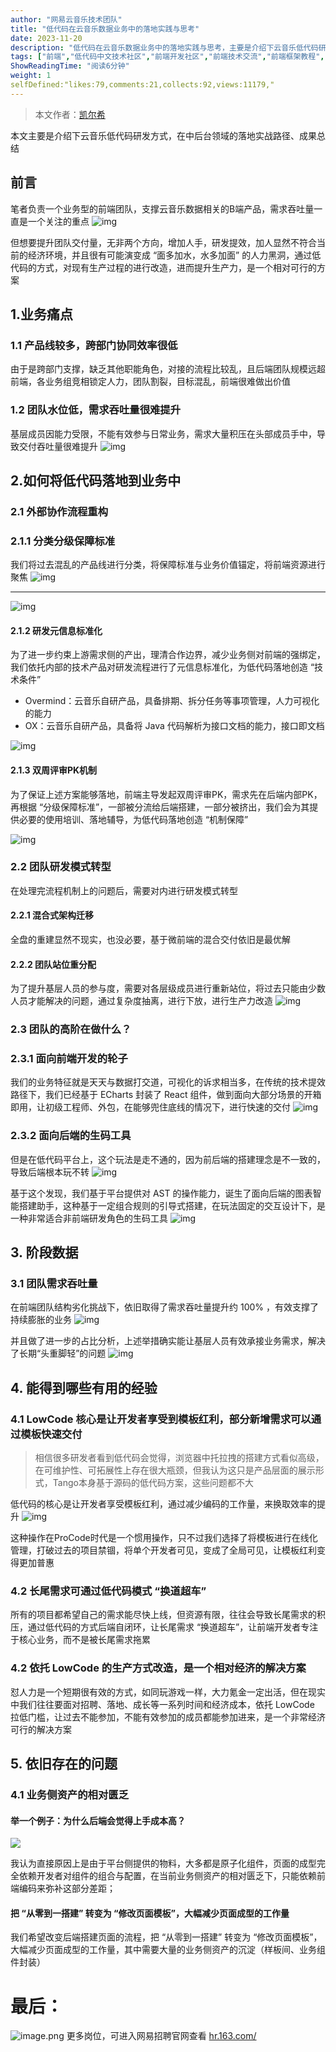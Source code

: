 ```yaml
---
author: "网易云音乐技术团队"
title: "低代码在云音乐数据业务中的落地实践与思考"
date: 2023-11-20
description: "低代码在云音乐数据业务中的落地实践与思考，主要是介绍下云音乐低代码研发方式，在中后台领域的落地实战路径、成果总结！"
tags: ["前端","低代码中文技术社区","前端开发社区","前端技术交流","前端框架教程","JavaScript 学习资源","CSS 技巧与最佳实践","HTML5 最新动态","前端工程师职业发展","开源前端项目","前端技术趋势"]
ShowReadingTime: "阅读6分钟"
weight: 1
selfDefined:"likes:79,comments:21,collects:92,views:11179,"
---
```

> 本文作者：[凯尔希](https://link.juejin.cn?target=https%3A%2F%2Fgithub.com%2FKaltsit163 "https://github.com/Kaltsit163")

本文主要是介绍下云音乐低代码研发方式，在中后台领域的落地实战路径、成果总结

前言
--

笔者负责一个业务型的前端团队，支撑云音乐数据相关的B端产品，需求吞吐量一直是一个关注的重点 ![img](/images/jueJin/06e962c23c2f49e.png)

但想要提升团队交付量，无非两个方向，增加人手，研发提效，加人显然不符合当前的经济环境，并且很有可能演变成 “面多加水，水多加面” 的人力黑洞，通过低代码的方式，对现有生产过程的进行改造，进而提升生产力，是一个相对可行的方案

1.业务痛点
------

### 1.1 产品线较多，跨部门协同效率很低

由于是跨部门支撑，缺乏其他职能角色，对接的流程比较乱，且后端团队规模远超前端，各业务组竞相锁定人力，团队割裂，目标混乱，前端很难做出价值

### 1.2 团队水位低，需求吞吐量很难提升

基层成员因能力受限，不能有效参与日常业务，需求大量积压在头部成员手中，导致交付吞吐量很难提升 ![img](/images/jueJin/2d200d9e49904ba.png)

2.如何将低代码落地到业务中
--------------

### 2.1 外部协作流程重构

### 2.1.1 分类分级保障标准

我们将过去混乱的产品线进行分类，将保障标准与业务价值锚定，将前端资源进行聚焦 ![img](/images/jueJin/f23e39fb1eb8471.png)

* * *

![img](/images/jueJin/9e5e2248ec3c462.png)

#### 2.1.2 研发元信息标准化

为了进一步约束上游需求侧的产出，理清合作边界，减少业务侧对前端的强绑定，我们依托内部的技术产品对研发流程进行了元信息标准化，为低代码落地创造 “技术条件”

*   Overmind：云音乐自研产品，具备排期、拆分任务等事项管理，人力可视化的能力
*   OX：云音乐自研产品，具备将 Java 代码解析为接口文档的能力，接口即文档

![img](/images/jueJin/27d0485608fa4a2.png)

#### 2.1.3 双周评审PK机制

为了保证上述方案能够落地，前端主导发起双周评审PK，需求先在后端内部PK，再根据 “分级保障标准”，一部被分流给后端搭建，一部分被挤出，我们会为其提供必要的使用培训、落地辅导，为低代码落地创造 “机制保障”

![img](/images/jueJin/a1307ebb02824b9.png)

### 2.2 团队研发模式转型

在处理完流程机制上的问题后，需要对内进行研发模式转型

#### 2.2.1 混合式架构迁移

全盘的重建显然不现实，也没必要，基于微前端的混合交付依旧是最优解

#### 2.2.2 团队站位重分配

为了提升基层人员的参与度，需要对各层级成员进行重新站位，将过去只能由少数人员才能解决的问题，通过复杂度抽离，进行下放，进行生产力改造 ![img](/images/jueJin/7214f571dc224ec.png)

### 2.3 团队的高阶在做什么？

### 2.3.1 面向前端开发的轮子

我们的业务特征就是天天与数据打交道，可视化的诉求相当多，在传统的技术提效路径下，我们已经基于 ECharts 封装了 React 组件，做到面向大部分场景的开箱即用，让初级工程师、外包，在能够兜住底线的情况下，进行快速的交付 ![img](/images/jueJin/9519099549534e5.png)

### 2.3.2 面向后端的生码工具

但是在低代码平台上，这个玩法是走不通的，因为前后端的搭建理念是不一致的，导致后端根本玩不转 ![img](/images/jueJin/d63213672739438.png)

基于这个发现，我们基于平台提供对 AST 的操作能力，诞生了面向后端的图表智能搭建助手，这种基于一定组合规则的引导式搭建，在玩法固定的交互设计下，是一种非常适合非前端研发角色的生码工具 ![img](/images/jueJin/fa7680bbb2d944d.png)

3\. 阶段数据
--------

### 3.1 团队需求吞吐量

在前端团队结构劣化挑战下，依旧取得了需求吞吐量提升约 100% ，有效支撑了持续膨胀的业务 ![img](/images/jueJin/6e54accf41a14dd.png)

并且做了进一步的占比分析，上述举措确实能让基层人员有效承接业务需求，解决了长期“头重脚轻”的问题 ![img](/images/jueJin/738096c5e81c44d.png)

4\. 能得到哪些有用的经验
--------------

### 4.1 LowCode 核心是让开发者享受到模板红利，部分新增需求可以通过模板快速交付

> 相信很多研发者看到低代码会觉得，浏览器中托拉拽的搭建方式看似高级，在可维护性、可拓展性上存在很大瓶颈，但我认为这只是产品层面的展示形式，Tango本身基于源码的低代码方案，这些问题都不大

低代码的核心是让开发者享受模板红利，通过减少编码的工作量，来换取效率的提升 ![img](/images/jueJin/93df9d80c50144e.png)

这种操作在ProCode时代是一个惯用操作，只不过我们选择了将模板进行在线化管理，打破过去的项目禁锢，将单个开发者可见，变成了全局可见，让模板红利变得更加普惠

### 4.2 长尾需求可通过低代码模式 “换道超车”

所有的项目都希望自己的需求能尽快上线，但资源有限，往往会导致长尾需求的积压，通过低代码的方式后端自闭环，让长尾需求 “换道超车”，让前端开发者专注于核心业务，而不是被长尾需求拖累

### 4.2 依托 LowCode 的生产方式改造，是一个相对经济的解决方案

怼人力是一个短期很有效的方式，如同玩游戏一样，大力氪金一定出活，但在现实中我们往往要面对招聘、落地、成长等一系列时间和经济成本，依托 LowCode 拉低门槛，让过去不能参加，不能有效参加的成员都能参加进来，是一个非常经济可行的解决方案

5\. 依旧存在的问题
-----------

### 4.1 业务侧资产的相对匮乏

#### 举一个例子：为什么后端会觉得上手成本高？

![](/images/jueJin/46cd735c16d6471.png)

我认为直接原因上是由于平台侧提供的物料，大多都是原子化组件，页面的成型完全依赖开发者对组件的组合与配置，在当前业务侧资产的相对匮乏下，只能依赖前端编码来弥补这部分差距；

#### 把 “从零到一搭建” 转变为 “修改页面模板”，大幅减少页面成型的工作量

我们希望改变后端搭建页面的流程，把 “从零到一搭建” 转变为 “修改页面模板”，大幅减少页面成型的工作量，其中需要大量的业务侧资产的沉淀（样板间、业务组件封装）

最后：
===

![image.png](/images/jueJin/0c0a3ab47c864af.png) 更多岗位，可进入网易招聘官网查看 [hr.163.com/](https://link.juejin.cn?target=https%3A%2F%2Fhr.163.com%2F "https://hr.163.com/")